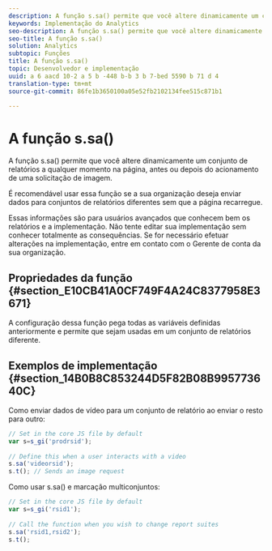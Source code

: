 ```yaml
---
description: A função s.sa() permite que você altere dinamicamente um conjunto de relatórios a qualquer momento na página, antes ou depois do acionamento de uma solicitação de imagem.
keywords: Implementação do Analytics
seo-description: A função s.sa() permite que você altere dinamicamente um conjunto de relatórios a qualquer momento na página, antes ou depois do acionamento de uma solicitação de imagem.
seo-title: A função s.sa()
solution: Analytics
subtopic: Funções
title: A função s.sa()
topic: Desenvolvedor e implementação
uuid: a 6 aacd 10-2 a 5 b -448 b-b 3 b 7-bed 5590 b 71 d 4
translation-type: tm+mt
source-git-commit: 86fe1b3650100a05e52fb2102134fee515c871b1

---
```



# A função s.sa()

A função s.sa() permite que você altere dinamicamente um conjunto de relatórios a qualquer momento na página, antes ou depois do acionamento de uma solicitação de imagem.

É recomendável usar essa função se a sua organização deseja enviar dados para conjuntos de relatórios diferentes sem que a página recarregue.

Essas informações são para usuários avançados que conhecem bem os relatórios e a implementação. Não tente editar sua implementação sem conhecer totalmente as consequências. Se for necessário efetuar alterações na implementação, entre em contato com o Gerente de conta da sua organização.

## Propriedades da função {#section_E10CB41A0CF749F4A24C8377958E3671}

A configuração dessa função pega todas as variáveis definidas anteriormente e permite que sejam usadas em um conjunto de relatórios diferente.

## Exemplos de implementação {#section_14B0B8C853244D5F82B08B995773640C}

Como enviar dados de vídeo para um conjunto de relatório ao enviar o resto para outro:

```js
// Set in the core JS file by default 
var s=s_gi('prodrsid'); 
 
// Define this when a user interacts with a video 
s.sa('videorsid'); 
s.t(); // Sends an image request
```

Como usar s.sa() e marcação multiconjuntos:

```js
// Set in the core JS file by default 
var s=s_gi('rsid1'); 
 
// Call the function when you wish to change report suites 
s.sa('rsid1,rsid2'); 
s.t();
```

